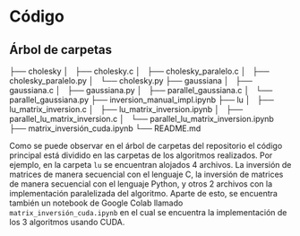 # Código

## Árbol de carpetas

├── cholesky
│   ├── cholesky.c
│   ├── cholesky_paralelo.c
│   ├── cholesky_paralelo.py
│   └── cholesky.py
├── gaussiana
│   ├── gaussiana.c
│   ├── gaussiana.py
│   ├── parallel_gaussiana.c
│   └── parallel_gaussiana.py
├── inversion_manual_impl.ipynb
├── lu
│   ├── lu_matrix_inversion.c
│   ├── lu_matrix_inversion.ipynb
│   ├── parallel_lu_matrix_inversion.c
│   └── parallel_lu_matrix_inversion.ipynb
├── matrix_inversión_cuda.ipynb
└── README.md


Como se puede observar en el árbol de carpetas del repositorio el código principal está dividido en las carpetas de los algoritmos realizados. Por ejemplo, en la carpeta `lu` se encuentran alojados 4 archivos. La inversión de matrices de manera secuencial con el lenguaje C, la inversión de matrices de manera secuencial con el lenguaje Python, y otros 2 archivos con la implementación paralelizada del algoritmo. 
Aparte de esto, se encuentra también un notebook de Google Colab llamado `matrix_inversión_cuda.ipynb` en el cual se encuentra la implementación de los 3 algoritmos usando CUDA. 
